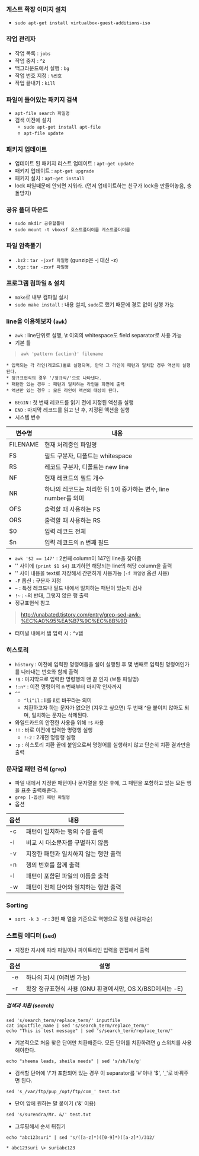 ﻿### 게스트 확장 이미지 설치
* `sudo apt-get install virtualbox-guest-additions-iso`

### 작업 관리자
* 작업 목록 : `jobs`
* 작업 중지 : ^z
* 백그라운드에서 실행 : `bg`
* 작업 번호 지정 : `%번호`
* 작업 끝내기 : `kill`

### 파일이 들어있는 패키지 검색
* `apt-file search 파일명`
* 검색 이전에 설치
    * `sudo apt-get install apt-file`
    * `apt-file update`

### 패키지 업데이트
* 업데이트 된 패키지 리스트 업데이트 : `apt-get update`
* 패키지 업데이트 : `apt-get upgrade`
* 패키지 설치 : `apt-get install`
* lock 파일때문에 안되면 지워라. (먼저 업데이트하는 친구가 lock을 만들어놓음, 충돌방지)

### 공유 폴더 마운트
* `sudo mkdir 공유할폴더`
* `sudo mount -t vboxsf 호스트폴더이름 게스트폴더이름`

### 파일 압축풀기
* `.bz2` : `tar -jxvf 파일명` (gunzip은 -j 대신 -z)
* `.tgz` : `tar -zxvf 파일명`

### 프로그램 컴파일 & 설치
* `make`로 내부 컴파일 실시
* `sudo make install` : 내용 설치, `sudo`로 했기 때문에 경로 없이 실행 가능

### line을 이용해보자 (`awk`)
* `awk` : line단위로 실행, \t 이외의 whitespace도 field separator로 사용 가능
* 기본 틀
> `awk 'pattern {action}' filename`

    * 입력되는 각 라인(레코드)별로 실행되며, 만약 그 라인이 패턴과 일치할 경우 액션이 실행된다.
    * 정규표현식의 경우 '/정규식/'으로 나타낸다.
    * 패턴만 있는 경우 : 패턴과 일치하는 라인을 화면에 출력
    * 액션만 있는 경우 : 모든 라인이 액션의 대상이 된다.
* `BEGIN` : 첫 번째 레코드를 읽기 전에 지정된 액션을 실행
* `END` : 마지막 레코드를 읽고 난 후, 지정된 액션을 실행
* 시스템 변수

변수명|내용
-|-
FILENAME|현재 처리중인 파일명
FS|필드 구분자, 디폴트는 whitespace
RS|레코드 구분자, 디폴트는 new line
NF|현재 레코드의 필드 개수
NR|하나의 레코드는 처리한 뒤 1이 증가하는 변수, line number를 의미
OFS|출력할 때 사용하는 FS
ORS|출력할 때 사용하는 RS
$0|입력 레코드 전체
$n|입력 레코드의 n 번째 필드

* `awk '$2 == 147'` : 2번째 column이 147인 line을 찾아줌
* '' 사이에 `{print $1 $4}` 표기하면 해당되는 line의 해당 column을 출력
* '' 사이 내용을 text로 저장해서 간편하게 사용가능 (`-f 파일명` 옵션 사용)
* `-F` 옵션 : 구분자 지정
* `~` : 특정 레코드나 필드 내에서 일치하는 패턴이 있는지 검사
* `!~` : `~`의 반대, 그렇지 않은 행 출력
* 정규표현식 참고
> http://unabated.tistory.com/entry/grep-sed-awk-%EC%A0%95%EA%B7%9C%EC%8B%9D
* 터미널 내에서 탭 입력 시 : ^v탭

### 히스토리
* `history` : 이전에 입력한 명령어들을 쉘이 실행된 후 몇 번째로 입력된 명령어인가를 나타내는 번호와 함께 출력
* `!$` : 마지막으로 입력한 명령행의 맨 끝 인자 (보통 파일명)
* `!:n*` : 이전 명령어의 n 번째부터 마지막 인자까지
* `^^`
    * `^li^il` : li를 il로 바꾸라는 의미
    * 치환하고자 하는 문자가 없으면 (지우고 싶으면) 두 번째 ^을 붙이지 않아도 되며, 일치하는 문자는 삭제된다.
* 와일드카드의 안전한 사용을 위해 `!$` 사용
* `!!` : 바로 이전에 입력한 명령행 실행
    * `!-2` : 2개전 명령행 실행
* `:p` : 히스토리 치환 끝에 붙임으로써 명령어를 실행하지 않고 단순히 치환 결과만을 출력

### 문자열 패턴 검색 (`grep`)
* 파일 내에서 지정한 패턴이나 문자열을 찾은 후에, 그 패턴을 포함하고 있는 모든 행을 표준 출력해준다.
* `grep [-옵션] 패턴 파일명`
* 옵션

옵션|내용
-|-
-c|패턴이 일치하는 행의 수를 출력
-i|비교 시 대소문자를 구별하지 않음
-v|지정한 패턴과 일치하지 않는 행만 출력
-n|행의 번호를 함께 출력
-l|패턴이 포함된 파일의 이름을 출력
-w|패턴이 전체 단어와 일치하는 행만 출력

### Sorting
* `sort -k 3 -r` : 3번 째 열을 기준으로 역행으로 정렬 (내림차순)

### 스트림 에디터 (`sed`)
* 지정한 지시에 따라 파일이나 파이트라인 입력을 편집해서 출력

옵션|설명
:-:|-
-e|하나의 지시 (여러번 가능)
-r|확장 정규표현식 사용 (GNU 환경에서만, OS X/BSD에서는 -E)

##### 검색과 치환 (search)
```
sed 's/search_term/replace_term/' inputfile
cat inputfile_name | sed 's/search_term/replace_term/'
echo "This is test message" | sed 's/search_term/replace_term/'
```
* 기본적으로 처음 찾은 단어만 치환해준다. 모든 단어를 치환하려면 g 스위치를 사용해야한다.
```
echo "sheena leads, sheila needs" | sed 's/sh/le/g'
```

* 검색할 단어에 '/'가 포함되어 있는 경우 이 separator를 '#'이나 '$', '_'로 바꿔주면 된다.
```
sed 's_/var/ftp/pup_/opt/ftp/com_' test.txt
```

* 단어 앞에 원하는 말 붙이기 ('&' 이용)
```
sed 's/surendra/Mr. &/' test.txt
```

* 그루핑해서 순서 뒤집기
```
echo "abc123suri" | sed 's/([a-z]*)([0-9]*)([a-z]*)/312/
```
    * abc123suri \> suriabc123

